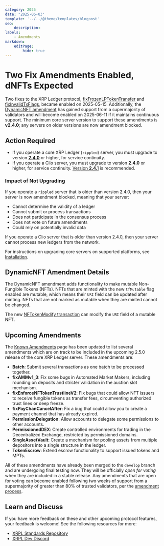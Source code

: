 ```yaml
---
category: 2025
date: "2025-06-03"
template: '../../@theme/templates/blogpost'
seo:
    description: 
labels:
    - Amendments
markdown:
    editPage:
        hide: true
---
```

# Two Fix Amendments Enabled, dNFTs Expected

Two fixes to the XRP Ledger protocol, [fixFrozenLPTokenTransfer](/resources/known-amendments#fixfrozenlptokentransfer) and [fixInvalidTxFlags](/resources/known-amendments#fixinvalidtxflags), became enabled on 2025-05-15. Additionally, the [DynamicNFT amendment](/resources/known-amendments#dynamicnft) has gained support from a supermajority of validators and will become enabled on 2025-06-11 if it maintains continuous support. The minimum core server version to support these amendments is **v2.4.0**; any servers on older versions are now amendment blocked.

<!-- BREAK -->

## Action Required

- If you operate a core XRP Ledger (`rippled`) server, you must upgrade to version [**2.4.0**](./rippled-2.4.0.md) or higher, for service continuity.
- If you operate a Clio server, you must upgrade to version **2.4.0** or higher, for service continuity. [Version **2.4.1**](./clio-2.4.1.md) is recommended.

### Impact of Not Upgrading

If you operate a `rippled` server that is older than version 2.4.0, then your server is now amendment blocked, meaning that your server:

* Cannot determine the validity of a ledger
* Cannot submit or process transactions
* Does not participate in the consensus process
* Does not vote on future amendments
* Could rely on potentially invalid data

If you operate a Clio server that is older than version 2.4.0, then your server cannot process new ledgers from the network.

For instructions on upgrading core servers on supported platforms, see [Installation](/docs/infrastructure/installation/).

## DynamicNFT Amendment Details

The DynamicNFT amendment adds functionality to make mutable Non-Fungible Tokens (NFTs). NFTs that are minted with the new `tfMutable` flag enabled are mutable, which means their `URI` field can be updated after minting. NFTs that are not marked as mutable when they are minted cannot be changed.

The new [NFTokenModify transaction](/docs/references/protocol/transactions/types/nftokenmodify.md) can modify the `URI` field of a mutable NFT.

## Upcoming Amendments

The [Known Amendments](/resources/known-amendments) page has been updated to list several amendments which are on track to be included in the upcoming 2.5.0 release of the core XRP Ledger server. These amendments are:

- **Batch**: Submit several transactions as one batch to be processed together.
- **fixAMMv1_3**: Fix some bugs in Automated Market Makers, including rounding on deposits and stricter validation in the auction slot mechanism.
- **fixEnforceNFTokenTrustlineV2**: Fix bugs that could allow NFT issuers to receive fungible tokens as transfer fees, circumventing authorized trust lines or deep freeze.
- **fixPayChanCancelAfter**: Fix a bug that could allow you to create a payment channel that has already expired.
- **PermissionDelegation**: Allow accounts to delegate some permissions to other accounts.
- **PermissionedDEX**: Create controlled environments for trading in the Decentralized Exchange, restricted by permissioned domains.
- **SingleAssetVault**: Create a mechanism for pooling assets from multiple depositors into a single structure in the ledger.
- **TokenEscrow**: Extend escrow functionality to support issued tokens and MPTs.

All of these amendments have already been merged to the `develop` branch and are undergoing final testing now. They will be officially _open for voting_ when they are included in a stable release. Any amendments that are open for voting can become enabled following two weeks of support from a supermajority of greater than 80% of trusted validators, per the [amendment process](/docs/concepts/networks-and-servers/amendments).

## Learn and Discuss

If you have more feedback on these and other upcoming protocol features, your feedback is welcome! See the following resources for more:

- [XRPL Standards Repository](https://github.com/XRPLF/XRPL-Standards)
- [XRPL Dev Discord](https://discord.gg/sfX3ERAMjH)

